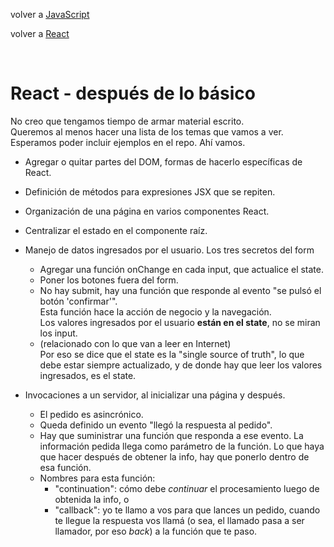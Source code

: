 volver a [JavaScript](./javascript-intro.md)

volver a [React](./javascript-react-indice.md)

<br>

# React - después de lo básico

No creo que tengamos tiempo de armar material escrito.  
Queremos al menos hacer una lista de los temas que vamos a ver. 
Esperamos poder incluir ejemplos en el repo. Ahí vamos.

* Agregar o quitar partes del DOM, formas de hacerlo específicas de React.
* Definición de métodos para expresiones JSX que se repiten.
* Organización de una página en varios componentes React.
* Centralizar el estado en el componente raíz.
* Manejo de datos ingresados por el usuario.
  Los tres secretos del form
    - Agregar una función onChange en cada input, que actualice el state.
    - Poner los botones fuera del form.
    - No hay submit, hay una función que responde al evento "se pulsó el botón 'confirmar'".  
      Esta función hace la acción de negocio y la navegación.  
      Los valores ingresados por el usuario **están en el state**, no se miran los input. 
    - (relacionado con lo que van a leer en Internet)   
    Por eso se dice que el state es la "single source of truth", lo que debe estar siempre actualizado, y de donde hay que leer los valores ingresados, es el state.

* Invocaciones a un servidor, al inicializar una página y después.
    - El pedido es asincrónico.
    - Queda definido un evento "llegó la respuesta al pedido".
    - Hay que suministrar una función que responda a ese evento. La información pedida llega como parámetro de la función. Lo que haya que hacer después de obtener la info, hay que ponerlo dentro de esa función.
    - Nombres para esta función:
        + "continuation": cómo debe *continuar* el procesamiento luego de obtenida la info, o
        + "callback": yo te llamo a vos para que lances un pedido, cuando te llegue la respuesta vos llamá (o sea, el llamado pasa a ser llamador, por eso *back*) a la función que te paso.

